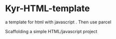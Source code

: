 # Kyr-HTML-template
a template for html with javascript . Then use parcel


Scaffolding a simple HTML/javascript project 
